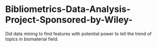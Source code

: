 # Bibliometrics-Data-Analysis-Project-Sponsored-by-Wiley-
Did data mining to find features with potential power to tell the trend of topics in biomaterial field.
